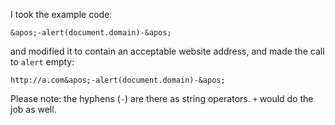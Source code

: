 I took the example code:

`&apos;-alert(document.domain)-&apos;`

and modified it to contain an acceptable website address, and made the call to `alert` empty:

`http://a.com&apos;-alert(document.domain)-&apos;`

Please note: the hyphens (`-`) are there as string operators. `+` would do the job as well. 